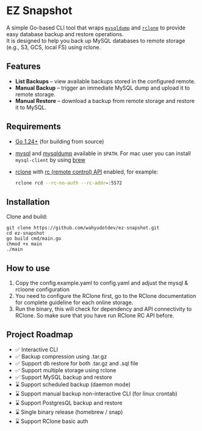 # EZ Snapshot

A simple Go-based CLI tool that wraps [`mysqldump`](https://dev.mysql.com/doc/refman/8.0/en/mysqldump.html) and [
`rclone`](https://rclone.org/) to provide easy database backup and restore operations.  
It is designed to help you back up MySQL databases to remote storage (e.g., S3, GCS, local FS) using rclone.

## Features

- **List Backups** – view available backups stored in the configured remote.
- **Manual Backup** – trigger an immediate MySQL dump and upload it to remote storage.
- **Manual Restore** – download a backup from remote storage and restore it to MySQL.

## Requirements

- [Go 1.24+](https://go.dev/doc/install) (for building from source)
- [mysql](https://dev.mysql.com) and [mysqldump](https://dev.mysql.com/doc/refman/8.0/en/mysqldump.html) available in
  `$PATH`. For mac user you can install ```mysql-client``` by
  using [brew](https://formulae.brew.sh/formula/mysql-client)
- [rclone](https://rclone.org/) with [rc (remote control) API](https://rclone.org/rc/) enabled, for example:

  ```bash
  rclone rcd --rc-no-auth --rc-addr=:5572

## Installation

Clone and build:

```shell
git clone https://github.com/wahyudotdev/ez-snapshot.git
cd ez-snapshot
go build cmd/main.go
chmod +x main
./main
```

## How to use

1. Copy the config.example.yaml to config.yaml and adjust the mysql & rcloone configuration
2. You need to configure the RClone first, go to the RClone documentation for complete guideline for each online storage.
3. Run the binary, this will check for dependency and API connectivity to RClone. So make sure that you have run RClone
   RC API before.

## Project Roadmap

- ✅ Interactive CLI
- ✅ Backup compression using .tar.gz
- ✅ Support db restore for both .tar.gz and .sql file
- ✅ Support multiple storage using rclone
- ✅ Support MySQL backup and restore
- ⌛️ Support scheduled backup (daemon mode)
- ⌛️ Support manual backup non-interactive CLI (for linux crontab)
- ⌛️ Support PostgresQL backup and restore
- ⌛️ Single binary release (homebrew / snap)
- ⌛️ Support RClone basic auth